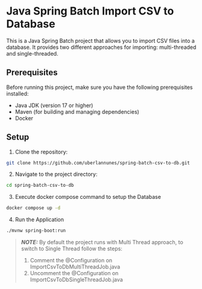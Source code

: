 # Java Spring Batch Import CSV to Database

This is a Java Spring Batch project that allows you to import CSV files into a database. It provides two different approaches for importing: multi-threaded and single-threaded.

## Prerequisites

Before running this project, make sure you have the following prerequisites installed:

- Java JDK (version 17 or higher)
- Maven (for building and managing dependencies)
- Docker

## Setup

1. Clone the repository:

```bash
git clone https://github.com/uberlannunes/spring-batch-csv-to-db.git
```

2. Navigate to the project directory:
```bash
cd spring-batch-csv-to-db
```

3. Execute docker compose command to setup the Database
```bash
docker compose up -d
```

4. Run the Application
```bash
./mvnw spring-boot:run
```
> **_NOTE:_**  By default the project runs with Multi Thread approach, to switch to Single Thread follow the steps:
> 1. Comment the @Configuration on ImportCsvToDbMultiThreadJob.java 
> 2. Uncomment the @Configuration on ImportCsvToDbSingleThreadJob.java